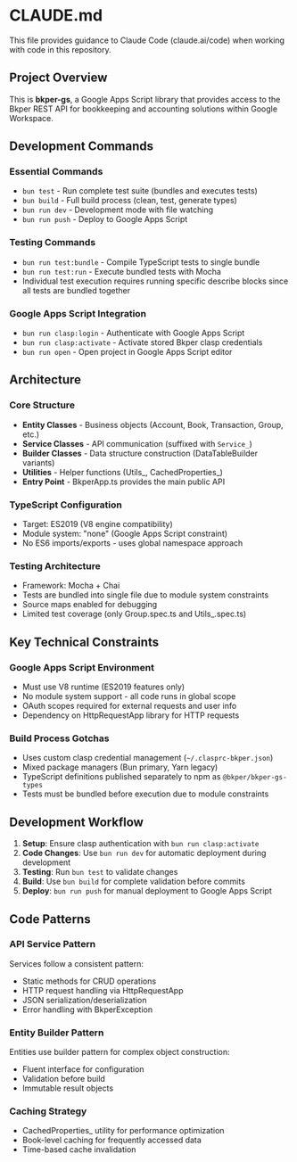 # CLAUDE.md

This file provides guidance to Claude Code (claude.ai/code) when working with code in this repository.

## Project Overview
This is **bkper-gs**, a Google Apps Script library that provides access to the Bkper REST API for bookkeeping and accounting solutions within Google Workspace.

## Development Commands

### Essential Commands
- `bun test` - Run complete test suite (bundles and executes tests)
- `bun build` - Full build process (clean, test, generate types)
- `bun run dev` - Development mode with file watching
- `bun run push` - Deploy to Google Apps Script

### Testing Commands
- `bun run test:bundle` - Compile TypeScript tests to single bundle
- `bun run test:run` - Execute bundled tests with Mocha
- Individual test execution requires running specific describe blocks since all tests are bundled together

### Google Apps Script Integration
- `bun run clasp:login` - Authenticate with Google Apps Script
- `bun run clasp:activate` - Activate stored Bkper clasp credentials
- `bun run open` - Open project in Google Apps Script editor

## Architecture

### Core Structure
- **Entity Classes** - Business objects (Account, Book, Transaction, Group, etc.)
- **Service Classes** - API communication (suffixed with `Service_`)
- **Builder Classes** - Data structure construction (DataTableBuilder variants)
- **Utilities** - Helper functions (Utils_, CachedProperties_)
- **Entry Point** - BkperApp.ts provides the main public API

### TypeScript Configuration
- Target: ES2019 (V8 engine compatibility)
- Module system: "none" (Google Apps Script constraint)
- No ES6 imports/exports - uses global namespace approach

### Testing Architecture
- Framework: Mocha + Chai
- Tests are bundled into single file due to module system constraints
- Source maps enabled for debugging
- Limited test coverage (only Group.spec.ts and Utils_.spec.ts)

## Key Technical Constraints

### Google Apps Script Environment
- Must use V8 runtime (ES2019 features only)
- No module system support - all code runs in global scope
- OAuth scopes required for external requests and user info
- Dependency on HttpRequestApp library for HTTP requests

### Build Process Gotchas
- Uses custom clasp credential management (`~/.clasprc-bkper.json`)
- Mixed package managers (Bun primary, Yarn legacy)
- TypeScript definitions published separately to npm as `@bkper/bkper-gs-types`
- Tests must be bundled before execution due to module constraints

## Development Workflow

1. **Setup**: Ensure clasp authentication with `bun run clasp:activate`
2. **Code Changes**: Use `bun run dev` for automatic deployment during development
3. **Testing**: Run `bun test` to validate changes
4. **Build**: Use `bun build` for complete validation before commits
5. **Deploy**: `bun run push` for manual deployment to Google Apps Script

## Code Patterns

### API Service Pattern
Services follow a consistent pattern:
- Static methods for CRUD operations
- HTTP request handling via HttpRequestApp
- JSON serialization/deserialization
- Error handling with BkperException

### Entity Builder Pattern
Entities use builder pattern for complex object construction:
- Fluent interface for configuration
- Validation before build
- Immutable result objects

### Caching Strategy
- CachedProperties_ utility for performance optimization
- Book-level caching for frequently accessed data
- Time-based cache invalidation